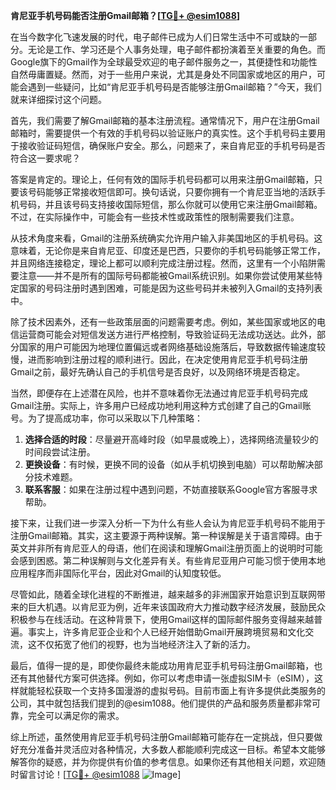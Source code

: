 **肯尼亚手机号码能否注册Gmail邮箱？[[TG💪+ @esim1088](https://t.me/s/esim1088)]**

在当今数字化飞速发展的时代，电子邮件已成为人们日常生活中不可或缺的一部分。无论是工作、学习还是个人事务处理，电子邮件都扮演着至关重要的角色。而Google旗下的Gmail作为全球最受欢迎的电子邮件服务之一，其便捷性和功能性自然毋庸置疑。然而，对于一些用户来说，尤其是身处不同国家或地区的用户，可能会遇到一些疑问，比如“肯尼亚手机号码是否能够注册Gmail邮箱？”今天，我们就来详细探讨这个问题。

首先，我们需要了解Gmail邮箱的基本注册流程。通常情况下，用户在注册Gmail邮箱时，需要提供一个有效的手机号码以验证账户的真实性。这个手机号码主要用于接收验证码短信，确保账户安全。那么，问题来了，来自肯尼亚的手机号码是否符合这一要求呢？

答案是肯定的。理论上，任何有效的国际手机号码都可以用来注册Gmail邮箱，只要该号码能够正常接收短信即可。换句话说，只要你拥有一个肯尼亚当地的活跃手机号码，并且该号码支持接收国际短信，那么你就可以使用它来注册Gmail邮箱。不过，在实际操作中，可能会有一些技术性或政策性的限制需要我们注意。

从技术角度来看，Gmail的注册系统确实允许用户输入非美国地区的手机号码。这意味着，无论你是来自肯尼亚、印度还是巴西，只要你的手机号码能够正常工作，并且网络连接稳定，理论上都可以顺利完成注册过程。然而，这里有一个小陷阱需要注意——并不是所有的国际号码都能被Gmail系统识别。如果你尝试使用某些特定国家的号码注册时遇到困难，可能是因为这些号码并未被列入Gmail的支持列表中。

除了技术因素外，还有一些政策层面的问题需要考虑。例如，某些国家或地区的电信运营商可能会对短信发送方进行严格控制，导致验证码无法成功送达。此外，部分国家的用户可能因为地理位置偏远或者网络基础设施落后，导致数据传输速度较慢，进而影响到注册过程的顺利进行。因此，在决定使用肯尼亚手机号码注册Gmail之前，最好先确认自己的手机信号是否良好，以及网络环境是否稳定。

当然，即便存在上述潜在风险，也并不意味着你无法通过肯尼亚手机号码完成Gmail注册。实际上，许多用户已经成功地利用这种方式创建了自己的Gmail账号。为了提高成功率，你可以采取以下几种策略：

1. **选择合适的时段**：尽量避开高峰时段（如早晨或晚上），选择网络流量较少的时间段尝试注册。
2. **更换设备**：有时候，更换不同的设备（如从手机切换到电脑）可以帮助解决部分技术难题。
3. **联系客服**：如果在注册过程中遇到问题，不妨直接联系Google官方客服寻求帮助。

接下来，让我们进一步深入分析一下为什么有些人会认为肯尼亚手机号码不能用于注册Gmail邮箱。其实，这主要源于两种误解。第一种误解是关于语言障碍。由于英文并非所有肯尼亚人的母语，他们在阅读和理解Gmail注册页面上的说明时可能会感到困惑。第二种误解则与文化差异有关。有些肯尼亚用户可能习惯于使用本地应用程序而非国际化平台，因此对Gmail的认知度较低。

尽管如此，随着全球化进程的不断推进，越来越多的非洲国家开始意识到互联网带来的巨大机遇。以肯尼亚为例，近年来该国政府大力推动数字经济发展，鼓励民众积极参与在线活动。在这种背景下，使用Gmail这样的国际邮件服务变得越来越普遍。事实上，许多肯尼亚企业和个人已经开始借助Gmail开展跨境贸易和文化交流，这不仅拓宽了他们的视野，也为当地经济注入了新的活力。

最后，值得一提的是，即使你最终未能成功用肯尼亚手机号码注册Gmail邮箱，也还有其他替代方案可供选择。例如，你可以考虑申请一张虚拟SIM卡（eSIM），这样就能轻松获取一个支持多国漫游的虚拟号码。目前市面上有许多提供此类服务的公司，其中就包括我们提到的@esim1088。他们提供的产品和服务质量都非常可靠，完全可以满足你的需求。

综上所述，虽然使用肯尼亚手机号码注册Gmail邮箱可能存在一定挑战，但只要做好充分准备并灵活应对各种情况，大多数人都能顺利完成这一目标。希望本文能够解答你的疑惑，并为你提供有价值的参考信息。如果你还有其他相关问题，欢迎随时留言讨论！[[TG💪+ @esim1088](https://t.me/s/esim1088) ![Image](https://i.postimg.cc/4NQfJmqS/Snipaste-2025-05-13-00-14-12.png)]